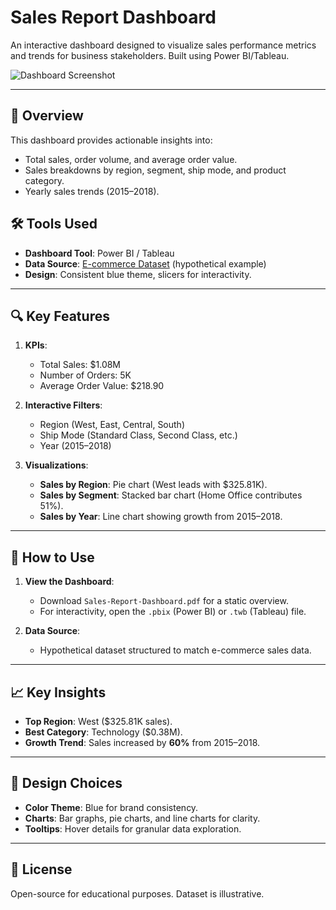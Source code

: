 # Sales Report Dashboard

An interactive dashboard designed to visualize sales performance metrics and trends for business stakeholders. Built using Power BI/Tableau.

![Dashboard Screenshot](Screenshot%202025-04-22%20151941.png)

---

## 📌 Overview
This dashboard provides actionable insights into:
- Total sales, order volume, and average order value.
- Sales breakdowns by region, segment, ship mode, and product category.
- Yearly sales trends (2015–2018).

## 🛠️ Tools Used
- **Dashboard Tool**: Power BI / Tableau  
- **Data Source**: [E-commerce Dataset](https://www.northamerica.com/global/corporate/) (hypothetical example)  
- **Design**: Consistent blue theme, slicers for interactivity.

---

## 🔍 Key Features
1. **KPIs**:
   - Total Sales: $1.08M  
   - Number of Orders: 5K  
   - Average Order Value: $218.90  

2. **Interactive Filters**:
   - Region (West, East, Central, South)  
   - Ship Mode (Standard Class, Second Class, etc.)  
   - Year (2015–2018)  

3. **Visualizations**:
   - **Sales by Region**: Pie chart (West leads with $325.81K).  
   - **Sales by Segment**: Stacked bar chart (Home Office contributes 51%).  
   - **Sales by Year**: Line chart showing growth from 2015–2018.  

---

## 📂 How to Use
1. **View the Dashboard**:
   - Download `Sales-Report-Dashboard.pdf` for a static overview.  
   - For interactivity, open the `.pbix` (Power BI) or `.twb` (Tableau) file.  

2. **Data Source**:
   - Hypothetical dataset structured to match e-commerce sales data.  

---

## 📈 Key Insights
- **Top Region**: West ($325.81K sales).  
- **Best Category**: Technology ($0.38M).  
- **Growth Trend**: Sales increased by **60%** from 2015–2018.  

---

## 🎨 Design Choices
- **Color Theme**: Blue for brand consistency.  
- **Charts**: Bar graphs, pie charts, and line charts for clarity.  
- **Tooltips**: Hover details for granular data exploration.  

---

## 📜 License
Open-source for educational purposes. Dataset is illustrative.  
